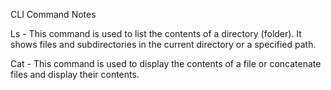 CLI Command Notes

Ls - 
This command is used to list the contents of a directory (folder). It shows files and subdirectories in the current directory or a specified path.

Cat - 
This command is used to display the contents of a file or concatenate files and display their contents.